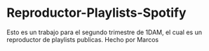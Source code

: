 # Reproductor-Playlists-Spotify
Esto es un trabajo para el segundo trimestre de 1DAM, el cual es un reproductor de playlists publicas. Hecho por Marcos
